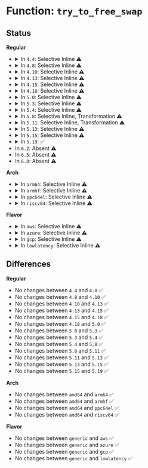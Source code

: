 # Function: <code>try_to_free_swap</code>

## Status
<b>Regular</b>
<ul>
<li>
<details>
<summary>In <code>4.4</code>: Selective Inline ⚠️</summary>

```c
int try_to_free_swap(struct page *page);
```

**Collision:** Unique Global

**Inline:** Selective

**Transformation:** False

**Instances:**

```
In mm/swapfile.c (ffffffff811d49f0)
Location: mm/swapfile.c:953
Inline: True
Direct callers:
  - kernel/events/uprobes.c:uprobe_write_opcode
  - mm/vmscan.c:shrink_page_list
  - mm/vmscan.c:shrink_page_list
  - mm/memory.c:handle_mm_fault
  - mm/page_io.c:swap_writepage
  - mm/swap_state.c:free_page_and_swap_cache
  - mm/swap_state.c:free_pages_and_swap_cache
  - mm/swapfile.c:scan_swap_map
  - mm/ksm.c:try_to_merge_with_ksm_page
```
**Symbols:**

```
ffffffff811d49f0-ffffffff811d4a3a: try_to_free_swap (STB_GLOBAL)
```
</details>
</li>
<li>
<details>
<summary>In <code>4.8</code>: Selective Inline ⚠️</summary>

```c
int try_to_free_swap(struct page *page);
```

**Collision:** Unique Global

**Inline:** Selective

**Transformation:** False

**Instances:**

```
In mm/swapfile.c (ffffffff811f28c0)
Location: mm/swapfile.c:952
Inline: True
Direct callers:
  - kernel/events/uprobes.c:uprobe_write_opcode
  - mm/vmscan.c:shrink_page_list
  - mm/vmscan.c:shrink_page_list
  - mm/memory.c:do_swap_page
  - mm/madvise.c:madvise_free_pte_range
  - mm/page_io.c:swap_writepage
  - mm/swap_state.c:free_pages_and_swap_cache
  - mm/swap_state.c:free_page_and_swap_cache
  - mm/swapfile.c:scan_swap_map
  - mm/ksm.c:try_to_merge_with_ksm_page
```
**Symbols:**

```
ffffffff811f28c0-ffffffff811f2918: try_to_free_swap (STB_GLOBAL)
```
</details>
</li>
<li>
<details>
<summary>In <code>4.10</code>: Selective Inline ⚠️</summary>

```c
int try_to_free_swap(struct page *page);
```

**Collision:** Unique Global

**Inline:** Selective

**Transformation:** False

**Instances:**

```
In mm/swapfile.c (ffffffff81203310)
Location: mm/swapfile.c:972
Inline: True
Direct callers:
  - kernel/events/uprobes.c:uprobe_write_opcode
  - mm/vmscan.c:shrink_page_list
  - mm/vmscan.c:shrink_page_list
  - mm/memory.c:do_swap_page
  - mm/madvise.c:madvise_free_pte_range
  - mm/page_io.c:swap_writepage
  - mm/swap_state.c:free_pages_and_swap_cache
  - mm/swap_state.c:free_page_and_swap_cache
  - mm/swapfile.c:scan_swap_map
  - mm/ksm.c:try_to_merge_one_page
```
**Symbols:**

```
ffffffff81203310-ffffffff81203384: try_to_free_swap (STB_GLOBAL)
```
</details>
</li>
<li>
<details>
<summary>In <code>4.13</code>: Selective Inline ⚠️</summary>

```c
int try_to_free_swap(struct page *page);
```

**Collision:** Unique Global

**Inline:** Selective

**Transformation:** False

**Instances:**

```
In mm/swapfile.c (ffffffff8120e760)
Location: mm/swapfile.c:1381
Inline: True
Direct callers:
  - kernel/events/uprobes.c:uprobe_write_opcode
  - mm/vmscan.c:shrink_page_list
  - mm/memory.c:do_swap_page
  - mm/madvise.c:madvise_free_pte_range
  - mm/page_io.c:swap_writepage
  - mm/swap_state.c:free_pages_and_swap_cache
  - mm/swap_state.c:free_page_and_swap_cache
  - mm/swapfile.c:scan_swap_map_slots
  - mm/ksm.c:try_to_merge_one_page
```
**Symbols:**

```
ffffffff8120e760-ffffffff8120e7e1: try_to_free_swap (STB_GLOBAL)
```
</details>
</li>
<li>
<details>
<summary>In <code>4.15</code>: Selective Inline ⚠️</summary>

```c
int try_to_free_swap(struct page *page);
```

**Collision:** Unique Global

**Inline:** Selective

**Transformation:** False

**Instances:**

```
In mm/swapfile.c (ffffffff81229ea0)
Location: mm/swapfile.c:1590
Inline: True
Direct callers:
  - kernel/events/uprobes.c:uprobe_write_opcode
  - mm/vmscan.c:shrink_page_list
  - mm/memory.c:do_swap_page
  - mm/madvise.c:madvise_free_pte_range
  - mm/page_io.c:swap_writepage
  - mm/swap_state.c:free_pages_and_swap_cache
  - mm/swap_state.c:free_page_and_swap_cache
  - mm/swapfile.c:scan_swap_map_slots
  - mm/ksm.c:try_to_merge_one_page
```
**Symbols:**

```
ffffffff81229ea0-ffffffff81229f3e: try_to_free_swap (STB_GLOBAL)
```
</details>
</li>
<li>
<details>
<summary>In <code>4.18</code>: Selective Inline ⚠️</summary>

```c
int try_to_free_swap(struct page *page);
```

**Collision:** Unique Global

**Inline:** Selective

**Transformation:** False

**Instances:**

```
In mm/swapfile.c (ffffffff8124b130)
Location: mm/swapfile.c:1590
Inline: True
Direct callers:
  - kernel/events/uprobes.c:uprobe_write_opcode
  - mm/vmscan.c:shrink_page_list
  - mm/memory.c:do_swap_page
  - mm/madvise.c:madvise_free_pte_range
  - mm/page_io.c:swap_writepage
  - mm/swap_state.c:free_pages_and_swap_cache
  - mm/swap_state.c:free_page_and_swap_cache
  - mm/swapfile.c:scan_swap_map_slots
  - mm/ksm.c:try_to_merge_one_page
```
**Symbols:**

```
ffffffff8124b130-ffffffff8124b1ce: try_to_free_swap (STB_GLOBAL)
```
</details>
</li>
<li>
<details>
<summary>In <code>5.0</code>: Selective Inline ⚠️</summary>

```c
int try_to_free_swap(struct page *page);
```

**Collision:** Unique Global

**Inline:** Selective

**Transformation:** False

**Instances:**

```
In mm/swapfile.c (ffffffff8125f7a0)
Location: mm/swapfile.c:1584
Inline: True
Direct callers:
  - kernel/events/uprobes.c:__replace_page
  - mm/vmscan.c:shrink_page_list
  - mm/memory.c:do_swap_page
  - mm/madvise.c:madvise_free_pte_range
  - mm/page_io.c:swap_writepage
  - mm/swap_state.c:free_pages_and_swap_cache
  - mm/swap_state.c:free_page_and_swap_cache
  - mm/ksm.c:try_to_merge_one_page
```
**Symbols:**

```
ffffffff8125f7a0-ffffffff8125f88c: try_to_free_swap (STB_GLOBAL)
```
</details>
</li>
<li>
<details>
<summary>In <code>5.3</code>: Selective Inline ⚠️</summary>

```c
int try_to_free_swap(struct page *page);
```

**Collision:** Unique Global

**Inline:** Selective

**Transformation:** False

**Instances:**

```
In mm/swapfile.c (ffffffff8127a470)
Location: mm/swapfile.c:1693
Inline: True
Direct callers:
  - kernel/events/uprobes.c:__replace_page
  - mm/vmscan.c:shrink_page_list
  - mm/memory.c:do_swap_page
  - mm/madvise.c:madvise_free_pte_range
  - mm/page_io.c:swap_writepage
  - mm/swap_state.c:free_pages_and_swap_cache
  - mm/swap_state.c:free_page_and_swap_cache
  - mm/swapfile.c:try_to_unuse
  - mm/swapfile.c:unuse_pte_range
  - mm/ksm.c:replace_page
```
**Symbols:**

```
ffffffff8127a470-ffffffff8127a556: try_to_free_swap (STB_GLOBAL)
```
</details>
</li>
<li>
<details>
<summary>In <code>5.4</code>: Selective Inline ⚠️</summary>

```c
int try_to_free_swap(struct page *page);
```

**Collision:** Unique Global

**Inline:** Selective

**Transformation:** False

**Instances:**

```
In mm/swapfile.c (ffffffff81289f50)
Location: mm/swapfile.c:1693
Inline: True
Direct callers:
  - kernel/events/uprobes.c:__replace_page
  - mm/vmscan.c:shrink_page_list
  - mm/memory.c:do_swap_page
  - mm/madvise.c:madvise_free_pte_range
  - mm/page_io.c:swap_writepage
  - mm/swap_state.c:free_pages_and_swap_cache
  - mm/swap_state.c:free_page_and_swap_cache
  - mm/swapfile.c:try_to_unuse
  - mm/swapfile.c:unuse_pte_range
  - mm/ksm.c:replace_page
```
**Symbols:**

```
ffffffff81289f50-ffffffff8128a036: try_to_free_swap (STB_GLOBAL)
```
</details>
</li>
<li>
<details>
<summary>In <code>5.8</code>: Selective Inline, Transformation ⚠️</summary>

```c
int try_to_free_swap(struct page *page);
```

**Collision:** Unique Global

**Inline:** Selective

**Transformation:** True

**Instances:**

```
In mm/swapfile.c (ffffffff812bc7e0)
Location: mm/swapfile.c:1730
Inline: True
Direct callers:
  - kernel/events/uprobes.c:__replace_page
  - mm/vmscan.c:shrink_page_list
  - mm/memory.c:do_swap_page
  - mm/madvise.c:madvise_free_pte_range
  - mm/page_io.c:swap_writepage
  - mm/swap_state.c:free_pages_and_swap_cache
  - mm/swap_state.c:free_page_and_swap_cache
  - mm/swapfile.c:try_to_unuse
  - mm/swapfile.c:unuse_pte_range
  - mm/swapfile.c:__try_to_reclaim_swap
  - mm/ksm.c:replace_page
```
**Symbols:**

```
ffffffff812bc7e0-ffffffff812bc898: try_to_free_swap.part.0 (STB_LOCAL)
ffffffff812bcc60-ffffffff812bcca8: try_to_free_swap (STB_GLOBAL)
```
</details>
</li>
<li>
<details>
<summary>In <code>5.11</code>: Selective Inline, Transformation ⚠️</summary>

```c
int try_to_free_swap(struct page *page);
```

**Collision:** Unique Global

**Inline:** Selective

**Transformation:** True

**Instances:**

```
In mm/swapfile.c (ffffffff812c82f0)
Location: mm/swapfile.c:1748
Inline: True
Direct callers:
  - kernel/events/uprobes.c:__replace_page
  - mm/vmscan.c:shrink_page_list
  - mm/memory.c:do_swap_page
  - mm/madvise.c:madvise_free_pte_range
  - mm/page_io.c:swap_writepage
  - mm/swap_state.c:free_pages_and_swap_cache
  - mm/swap_state.c:free_page_and_swap_cache
  - mm/swapfile.c:try_to_unuse
  - mm/swapfile.c:unuse_pte_range
  - mm/swapfile.c:__try_to_reclaim_swap
  - mm/ksm.c:replace_page
```
**Symbols:**

```
ffffffff812c82f0-ffffffff812c83a8: try_to_free_swap.part.0 (STB_LOCAL)
ffffffff812c8790-ffffffff812c87d8: try_to_free_swap (STB_GLOBAL)
```
</details>
</li>
<li>
<details>
<summary>In <code>5.13</code>: Selective Inline ⚠️</summary>

```c
int try_to_free_swap(struct page *page);
```

**Collision:** Unique Global

**Inline:** Selective

**Transformation:** False

**Instances:**

```
In mm/swapfile.c (ffffffff812cf130)
Location: mm/swapfile.c:1747
Inline: True
Direct callers:
  - kernel/events/uprobes.c:__replace_page
  - mm/vmscan.c:shrink_page_list
  - mm/memory.c:do_swap_page
  - mm/madvise.c:madvise_free_pte_range
  - mm/page_io.c:swap_writepage
  - mm/swap_state.c:free_pages_and_swap_cache
  - mm/swap_state.c:free_page_and_swap_cache
  - mm/swapfile.c:try_to_unuse
  - mm/swapfile.c:unuse_pte_range
  - mm/swapfile.c:__try_to_reclaim_swap
  - mm/ksm.c:replace_page
```
**Symbols:**

```
ffffffff812cf130-ffffffff812cf216: try_to_free_swap (STB_GLOBAL)
```
</details>
</li>
<li>
<details>
<summary>In <code>5.15</code>: Selective Inline ⚠️</summary>

```c
int try_to_free_swap(struct page *page);
```

**Collision:** Unique Global

**Inline:** Selective

**Transformation:** False

**Instances:**

```
In mm/swapfile.c (ffffffff813146d0)
Location: mm/swapfile.c:1716
Inline: True
Direct callers:
  - kernel/events/uprobes.c:__replace_page
  - mm/vmscan.c:shrink_page_list
  - mm/memory.c:do_swap_page
  - mm/madvise.c:madvise_free_pte_range
  - mm/page_io.c:swap_writepage
  - mm/swapfile.c:try_to_unuse
  - mm/swapfile.c:unuse_pte_range
  - mm/swapfile.c:__try_to_reclaim_swap
  - mm/ksm.c:replace_page
```
**Symbols:**

```
ffffffff813146d0-ffffffff813147b6: try_to_free_swap (STB_GLOBAL)
```
</details>
</li>
<li>
<details>
<summary>In <code>5.19</code>: ✅</summary>

```c
int try_to_free_swap(struct page *page);
```

**Collision:** Unique Global

**Inline:** No

**Transformation:** False

**Instances:**

```
In mm/swapfile.c (ffffffff8137fa40)
Location: mm/swapfile.c:1591
Inline: False
Direct callers:
  - kernel/events/uprobes.c:__replace_page
  - mm/vmscan.c:shrink_page_list
  - mm/memory.c:do_swap_page
  - mm/memory.c:do_wp_page
  - mm/madvise.c:madvise_free_pte_range
  - mm/page_io.c:swap_writepage
  - mm/swapfile.c:try_to_unuse
  - mm/swapfile.c:unuse_pte_range
  - mm/swapfile.c:__try_to_reclaim_swap
  - mm/ksm.c:replace_page
  - mm/huge_memory.c:do_huge_pmd_wp_page
```
**Symbols:**

```
ffffffff8137fa40-ffffffff8137fce2: try_to_free_swap (STB_GLOBAL)
```
</details>
</li>
<li>
In <code>6.2</code>: Absent ⚠️
</li>
<li>
In <code>6.5</code>: Absent ⚠️
</li>
<li>
In <code>6.8</code>: Absent ⚠️
</li>
</ul>
<b>Arch</b>
<ul>
<li>
<details>
<summary>In <code>arm64</code>: Selective Inline ⚠️</summary>

```c
int try_to_free_swap(struct page *page);
```

**Collision:** Unique Global

**Inline:** Selective

**Transformation:** False

**Instances:**

```
In mm/swapfile.c (ffff800010324df8)
Location: mm/swapfile.c:1693
Inline: True
Direct callers:
  - kernel/events/uprobes.c:__replace_page
  - mm/vmscan.c:shrink_page_list
  - mm/memory.c:do_swap_page
  - mm/madvise.c:madvise_free_pte_range
  - mm/page_io.c:swap_writepage
  - mm/swap_state.c:free_pages_and_swap_cache
  - mm/swap_state.c:free_page_and_swap_cache
  - mm/swapfile.c:try_to_unuse
  - mm/swapfile.c:unuse_pte_range
  - mm/ksm.c:try_to_merge_one_page
```
**Symbols:**

```
ffff800010324df8-ffff800010324ec8: try_to_free_swap (STB_GLOBAL)
```
</details>
</li>
<li>
<details>
<summary>In <code>armhf</code>: Selective Inline ⚠️</summary>

```c
int try_to_free_swap(struct page *page);
```

**Collision:** Unique Global

**Inline:** Selective

**Transformation:** False

**Instances:**

```
In mm/swapfile.c (c053c868)
Location: mm/swapfile.c:1693
Inline: True
Direct callers:
  - kernel/events/uprobes.c:__replace_page
  - mm/vmscan.c:shrink_page_list
  - mm/memory.c:do_swap_page
  - mm/madvise.c:madvise_free_pte_range
  - mm/page_io.c:swap_writepage
  - mm/swap_state.c:free_pages_and_swap_cache
  - mm/swap_state.c:free_page_and_swap_cache
  - mm/swapfile.c:try_to_unuse
  - mm/swapfile.c:unuse_mm
  - mm/swapfile.c:__try_to_reclaim_swap
  - mm/ksm.c:replace_page
```
**Symbols:**

```
c053c868-c053c91c: try_to_free_swap (STB_GLOBAL)
```
</details>
</li>
<li>
<details>
<summary>In <code>ppc64el</code>: Selective Inline ⚠️</summary>

```c
int try_to_free_swap(struct page *page);
```

**Collision:** Unique Global

**Inline:** Selective

**Transformation:** False

**Instances:**

```
In mm/swapfile.c (c0000000003fafb0)
Location: mm/swapfile.c:1693
Inline: True
Direct callers:
  - kernel/events/uprobes.c:__replace_page
  - mm/vmscan.c:shrink_page_list
  - mm/memory.c:do_swap_page
  - mm/madvise.c:madvise_free_pte_range
  - mm/page_io.c:swap_writepage
  - mm/swap_state.c:free_pages_and_swap_cache
  - mm/swap_state.c:free_page_and_swap_cache
  - mm/swapfile.c:try_to_unuse
  - mm/swapfile.c:unuse_pte_range
  - mm/swapfile.c:__try_to_reclaim_swap
  - mm/ksm.c:replace_page
```
**Symbols:**

```
c0000000003fafb0-c0000000003fb0d8: try_to_free_swap (STB_GLOBAL)
```
</details>
</li>
<li>
<details>
<summary>In <code>riscv64</code>: Selective Inline ⚠️</summary>

```c
int try_to_free_swap(struct page *page);
```

**Collision:** Unique Global

**Inline:** Selective

**Transformation:** False

**Instances:**

```
In mm/swapfile.c (ffffffe0002254b0)
Location: mm/swapfile.c:1693
Inline: True
Direct callers:
  - mm/vmscan.c:shrink_page_list
  - mm/memory.c:do_swap_page
  - mm/madvise.c:madvise_free_pte_range
  - mm/page_io.c:swap_writepage
  - mm/swap_state.c:free_pages_and_swap_cache
  - mm/swap_state.c:free_page_and_swap_cache
  - mm/swapfile.c:try_to_unuse
  - mm/swapfile.c:unuse_pte_range
  - mm/swapfile.c:__try_to_reclaim_swap
  - mm/ksm.c:try_to_merge_one_page
```
**Symbols:**

```
ffffffe0002254b0-ffffffe000225556: try_to_free_swap (STB_GLOBAL)
```
</details>
</li>
</ul>
<b>Flavor</b>
<ul>
<li>
<details>
<summary>In <code>aws</code>: Selective Inline ⚠️</summary>

```c
int try_to_free_swap(struct page *page);
```

**Collision:** Unique Global

**Inline:** Selective

**Transformation:** False

**Instances:**

```
In mm/swapfile.c (ffffffff81282530)
Location: mm/swapfile.c:1693
Inline: True
Direct callers:
  - kernel/events/uprobes.c:__replace_page
  - mm/vmscan.c:shrink_page_list
  - mm/memory.c:do_swap_page
  - mm/madvise.c:madvise_free_pte_range
  - mm/page_io.c:swap_writepage
  - mm/swap_state.c:free_pages_and_swap_cache
  - mm/swap_state.c:free_page_and_swap_cache
  - mm/swapfile.c:try_to_unuse
  - mm/swapfile.c:unuse_pte_range
  - mm/ksm.c:replace_page
```
**Symbols:**

```
ffffffff81282530-ffffffff81282616: try_to_free_swap (STB_GLOBAL)
```
</details>
</li>
<li>
<details>
<summary>In <code>azure</code>: Selective Inline ⚠️</summary>

```c
int try_to_free_swap(struct page *page);
```

**Collision:** Unique Global

**Inline:** Selective

**Transformation:** False

**Instances:**

```
In mm/swapfile.c (ffffffff81274050)
Location: mm/swapfile.c:1693
Inline: True
Direct callers:
  - kernel/events/uprobes.c:__replace_page
  - mm/vmscan.c:shrink_page_list
  - mm/memory.c:do_swap_page
  - mm/madvise.c:madvise_free_pte_range
  - mm/page_io.c:swap_writepage
  - mm/swap_state.c:free_pages_and_swap_cache
  - mm/swap_state.c:free_page_and_swap_cache
  - mm/swapfile.c:try_to_unuse
  - mm/swapfile.c:unuse_pte_range
  - mm/ksm.c:replace_page
```
**Symbols:**

```
ffffffff81274050-ffffffff81274136: try_to_free_swap (STB_GLOBAL)
```
</details>
</li>
<li>
<details>
<summary>In <code>gcp</code>: Selective Inline ⚠️</summary>

```c
int try_to_free_swap(struct page *page);
```

**Collision:** Unique Global

**Inline:** Selective

**Transformation:** False

**Instances:**

```
In mm/swapfile.c (ffffffff81280340)
Location: mm/swapfile.c:1693
Inline: True
Direct callers:
  - kernel/events/uprobes.c:__replace_page
  - mm/vmscan.c:shrink_page_list
  - mm/memory.c:do_swap_page
  - mm/madvise.c:madvise_free_pte_range
  - mm/page_io.c:swap_writepage
  - mm/swap_state.c:free_pages_and_swap_cache
  - mm/swap_state.c:free_page_and_swap_cache
  - mm/swapfile.c:try_to_unuse
  - mm/swapfile.c:unuse_pte_range
  - mm/ksm.c:replace_page
```
**Symbols:**

```
ffffffff81280340-ffffffff81280426: try_to_free_swap (STB_GLOBAL)
```
</details>
</li>
<li>
<details>
<summary>In <code>lowlatency</code>: Selective Inline ⚠️</summary>

```c
int try_to_free_swap(struct page *page);
```

**Collision:** Unique Global

**Inline:** Selective

**Transformation:** False

**Instances:**

```
In mm/swapfile.c (ffffffff81290060)
Location: mm/swapfile.c:1693
Inline: True
Direct callers:
  - kernel/events/uprobes.c:__replace_page
  - mm/vmscan.c:shrink_page_list
  - mm/memory.c:do_swap_page
  - mm/madvise.c:madvise_free_pte_range
  - mm/page_io.c:swap_writepage
  - mm/swap_state.c:free_pages_and_swap_cache
  - mm/swap_state.c:free_page_and_swap_cache
  - mm/swapfile.c:try_to_unuse
  - mm/swapfile.c:unuse_pte_range
  - mm/ksm.c:replace_page
```
**Symbols:**

```
ffffffff81290060-ffffffff81290146: try_to_free_swap (STB_GLOBAL)
```
</details>
</li>
</ul>

## Differences
<b>Regular</b>
<ul>
<li>
No changes between <code>4.4</code> and <code>4.8</code> ✅
</li>
<li>
No changes between <code>4.8</code> and <code>4.10</code> ✅
</li>
<li>
No changes between <code>4.10</code> and <code>4.13</code> ✅
</li>
<li>
No changes between <code>4.13</code> and <code>4.15</code> ✅
</li>
<li>
No changes between <code>4.15</code> and <code>4.18</code> ✅
</li>
<li>
No changes between <code>4.18</code> and <code>5.0</code> ✅
</li>
<li>
No changes between <code>5.0</code> and <code>5.3</code> ✅
</li>
<li>
No changes between <code>5.3</code> and <code>5.4</code> ✅
</li>
<li>
No changes between <code>5.4</code> and <code>5.8</code> ✅
</li>
<li>
No changes between <code>5.8</code> and <code>5.11</code> ✅
</li>
<li>
No changes between <code>5.11</code> and <code>5.13</code> ✅
</li>
<li>
No changes between <code>5.13</code> and <code>5.15</code> ✅
</li>
<li>
No changes between <code>5.15</code> and <code>5.19</code> ✅
</li>
</ul>
<b>Arch</b>
<ul>
<li>
No changes between <code>amd64</code> and <code>arm64</code> ✅
</li>
<li>
No changes between <code>amd64</code> and <code>armhf</code> ✅
</li>
<li>
No changes between <code>amd64</code> and <code>ppc64el</code> ✅
</li>
<li>
No changes between <code>amd64</code> and <code>riscv64</code> ✅
</li>
</ul>
<b>Flavor</b>
<ul>
<li>
No changes between <code>generic</code> and <code>aws</code> ✅
</li>
<li>
No changes between <code>generic</code> and <code>azure</code> ✅
</li>
<li>
No changes between <code>generic</code> and <code>gcp</code> ✅
</li>
<li>
No changes between <code>generic</code> and <code>lowlatency</code> ✅
</li>
</ul>
